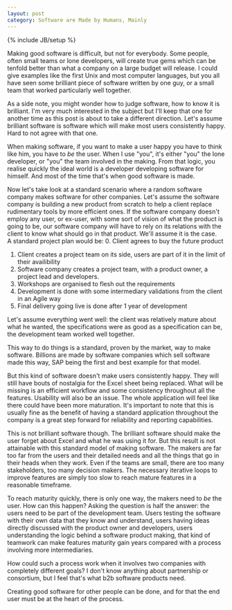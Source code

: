 ```yaml
---
layout: post
category: Software are Made by Humans, Mainly
---
```

{% include JB/setup %}

Making good software is difficult, but not for everybody. Some people, often small teams or lone developers, will create true gems which can be tenfold better than what a company on a large budget will release. I could give examples like the first Unix and most computer languages, but you all have seen some brilliant piece of software written by one guy, or a small team that worked particularly well together.

As a side note, you might wonder how to judge software, how to know it is brilliant. I'm very much interested in the subject but I'll keep that one for another time as this post is about to take a different direction. Let's assume brilliant software is software which will make most users consistently happy. Hard to not agree with that one.

When making software, if you want to make a user happy you have to think like him, you have to *be* the user. When I use "you", it's either "you" the lone developer, or "you" the team involved in the making. From that logic, you realise quickly the ideal world is a developer developing software for himself. And most of the time that's when good software is made.

Now let's take look at a standard scenario where a random software company makes software for other companies. Let's assume the software company is building a new product from scratch to help a client replace rudimentary tools by more efficient ones. If the software company doesn't employ any user, or ex-user, with some sort of vision of what the product is going to be, our software company will have to rely on its relations with the client to know what should go in that product. We'll assume it is the case. <br>
A standard project plan would be:
0. Client agrees to buy the future product
1. Client creates a project team on its side, users are part of it in the limit of their availibility
2. Software company creates a project team, with a product owner, a project lead and developers.
3. Workshops are organised to flesh out the requirements
4. Development is done with some intermediary validations from the client in an Agile way
5. Final delivery going live is done after 1 year of development


Let's assume everything went well: the client was relatively mature about what he wanted, the specifications were as good as a specification can be, the development team worked well together.

This way to do things is a standard, proven by the market, way to make software. Billions are made by software companies which sell software made this way, SAP being the first and best example for that model.

But this kind of software doesn't make users consistently happy. They will still have bouts of nostalgia for the Excel sheet being replaced. What will be missing is an efficient workflow and some consistency throughout all the features. Usability will also be an issue. The whole application will feel like there could have been more maturation. It's important to note that this is usually fine as the benefit of having a standard application throughout the company is a great step forward for reliability and reporting capabilities.

This is not brilliant software though. The brilliant software should make the user forget about Excel and what he was using it for. But this result is not attainable with this standard model of making software. The makers are far too far from the users and their detailed needs and all the things that go in their heads when they work. Even if the teams are small, there are too many stakeholders, too many decision makers. The necessary iterative loops to improve features are simply too slow to reach mature features in a reasonable timeframe.

To reach maturity quickly, there is only one way, the makers need to *be* the user. How can this happen? Asking the question is half the answer: the users need to be part of the development team. Users testing the software with their own data that they know and understand, users having ideas directly discussed with the product owner and developers, users understanding the logic behind a software product making, that kind of teamwork can make features maturity gain years compared with a process involving more intermediaries.

How could such a process work when it involves two companies with completely different goals? I don't know anything about partnership or consortium, but I feel that's what b2b software products need.

Creating good software for other people can be done, and for that the end user must be at the heart of the process.
